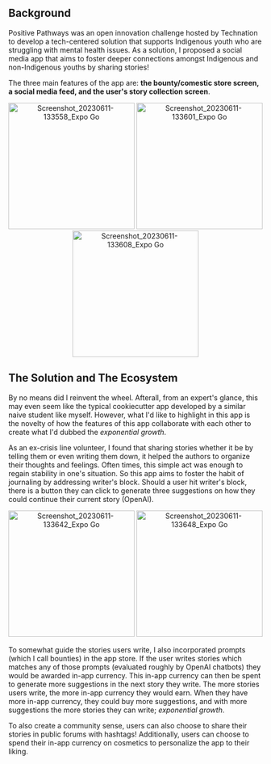 ## Background
Positive Pathways was an open innovation challenge hosted by Technation to develop a tech-centered solution that supports Indigenous youth who are struggling with mental health issues. As a solution, I proposed a social media app that aims to foster deeper connections amongst Indigenous and non-Indigenous youths by sharing stories!

The three main features of the app are: **the bounty/comestic store screen, a social media feed, and the user's story collection screen**.

<p align="center">
  <img src="https://github.com/winstonshin3/Positive-Thoughts/assets/115049139/f11f28c2-32bc-47cd-9653-41794ff7db07" alt="Screenshot_20230611-133558_Expo Go" width="250"/>
  <img src="https://github.com/winstonshin3/Positive-Thoughts/assets/115049139/28299c27-22e5-4b1a-9712-ff54c51d6d29" alt="Screenshot_20230611-133601_Expo Go" width="250"/>
  <img src="https://github.com/winstonshin3/Positive-Thoughts/assets/115049139/ef057f6b-1576-4da1-b4e5-4a3f00220ba6" alt="Screenshot_20230611-133608_Expo Go" width="250"/>
</p>


## The Solution and The Ecosystem
By no means did I reinvent the wheel. Afterall, from an expert's glance, this may even seem like the typical cookiecutter app developed by a similar naive student like myself. However, what I'd like to highlight in this app is the novelty of how the features of this app collaborate with each other to create what I'd dubbed the *exponential growth*.

As an ex-crisis line volunteer, I found that sharing stories whether it be by telling them or even writing them down, it helped the authors to organize their thoughts and feelings. Often times, this simple act was enough to regain stability in one's situation. So this app aims to foster the habit of journaling by addressing writer's block. Should a user hit writer's block, there is a button they can click to generate three suggestions on how they could continue their current story (OpenAI). 

<p align="center">
  <img src="https://github.com/winstonshin3/Positive-Thoughts/assets/115049139/cc2730e6-d7b9-4186-aa8c-ff3a24eb3b88" alt="Screenshot_20230611-133642_Expo Go" width="250"/>
  <img src="https://github.com/winstonshin3/Positive-Thoughts/assets/115049139/1fb39378-c80e-49e6-afec-a0cee2029f2f" alt="Screenshot_20230611-133648_Expo Go" width="250"/>
</p>

To somewhat guide the stories users write, I also incorporated prompts (which I call bounties) in the app store. If the user writes stories which matches any of those prompts (evaluated roughly by OpenAI chatbots) they would be awarded in-app currency. This in-app currency can then be spent to generate more suggestions in the next story they write. The more stories users write, the more in-app currency they would earn. When they have more in-app currency, they could buy more suggestions, and with more suggestions the more stories they can write; *exponential growth*. 

To also create a community sense, users can also choose to share their stories in public forums with hashtags! Additionally, users can choose to spend their in-app currency on cosmetics to personalize the app to their liking.
